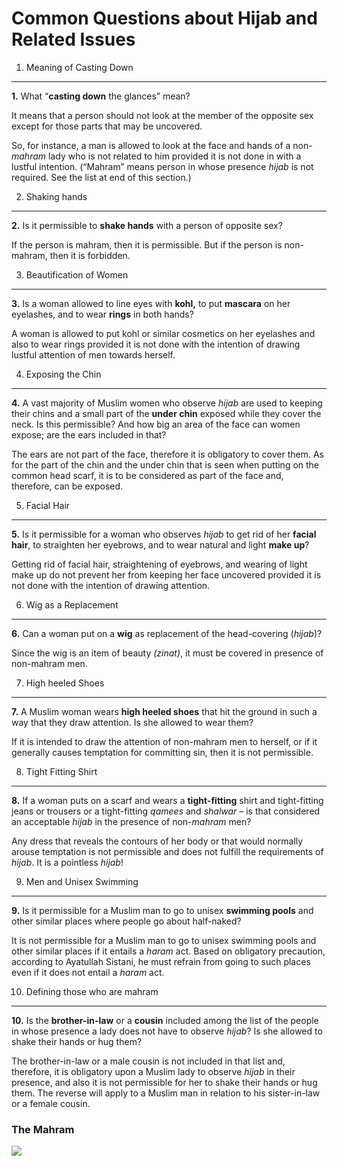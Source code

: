 Common Questions about Hijab and Related Issues
===============================================

1. Meaning of Casting Down
--------------------------

**1.** What “**casting down** the glances” mean?

It means that a person should not look at the member of the opposite sex
except for those parts that may be uncovered.

So, for instance, a man is allowed to look at the face and hands of a
non-*mahram* lady who is not related to him provided it is not done in
with a lustful intention. (“Mahram” means person in whose presence
*hijab* is not required. See the list at end of this section.)

2. Shaking hands
----------------

**2.** Is it permissible to **shake hands** with a person of opposite
sex?

If the person is mahram, then it is permissible. But if the person is
non-mahram, then it is forbidden.

3. Beautification of Women
--------------------------

**3.** Is a woman allowed to line eyes with **kohl,** to put **mascara**
on her eyelashes, and to wear **rings** in both hands?

A woman is allowed to put kohl or similar cosmetics on her eyelashes and
also to wear rings provided it is not done with the intention of drawing
lustful attention of men towards herself.

4. Exposing the Chin
--------------------

**4.** A vast majority of Muslim women who observe *hijab* are used to
keeping their chins and a small part of the **under chin** exposed while
they cover the neck. Is this permissible? And how big an area of the
face can women expose; are the ears included in that?

The ears are not part of the face, therefore it is obligatory to cover
them. As for the part of the chin and the under chin that is seen when
putting on the common head scarf, it is to be considered as part of the
face and, therefore, can be exposed.

5. Facial Hair
--------------

**5.** Is it permissible for a woman who observes *hijab* to get rid of
her **facial hair**, to straighten her eyebrows, and to wear natural and
light **make up**?

Getting rid of facial hair, straightening of eyebrows, and wearing of
light make up do not prevent her from keeping her face uncovered
provided it is not done with the intention of drawing attention.

6. Wig as a Replacement
-----------------------

**6.** Can a woman put on a **wig** as replacement of the head-covering
(*hijab*)?

Since the wig is an item of beauty *(zinat)*, it must be covered in
presence of non-mahram men.

7. High heeled Shoes
--------------------

**7.** A Muslim woman wears **high heeled shoes** that hit the ground in
such a way that they draw attention. Is she allowed to wear them?

If it is intended to draw the attention of non-mahram men to herself, or
if it generally causes temptation for committing sin, then it is not
permissible.

8. Tight Fitting Shirt
----------------------

**8.** If a woman puts on a scarf and wears a **tight-fitting** shirt
and tight-fitting jeans or trousers or a tight-fitting *qamees* and
*shalwar* – is that considered an acceptable *hijab* in the presence of
non-*mahram* men?

Any dress that reveals the contours of her body or that would normally
arouse temptation is not permissible and does not fulfill the
requirements of *hijab*. It is a pointless *hijab*!

9. Men and Unisex Swimming
--------------------------

**9.** Is it permissible for a Muslim man to go to unisex **swimming
pools** and other similar places where people go about half-naked?

It is not permissible for a Muslim man to go to unisex swimming pools
and other similar places if it entails a *haram* act. Based on
obligatory precaution, according to Ayatullah Sistani, he must refrain
from going to such places even if it does not entail a *haram* act.

10. Defining those who are mahram
---------------------------------

**10.** Is the **brother-in-law** or a **cousin** included among the
list of the people in whose presence a lady does not have to observe
*hijab*? Is she allowed to shake their hands or hug them?

The brother-in-law or a male cousin is not included in that list and,
therefore, it is obligatory upon a Muslim lady to observe *hijab* in
their presence, and also it is not permissible for her to shake their
hands or hug them. The reverse will apply to a Muslim man in relation to
his sister-in-law or a female cousin.

### The Mahram

![](/sites/default/files/mahram.jpg)


